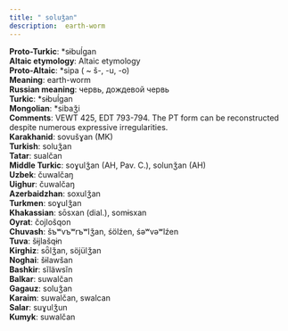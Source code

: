 ```yaml
---
title: " soluǯan"
description:  earth-worm
---
```


<strong>Proto-Turkic</strong>:  *sɨbuĺgan<br>
<strong>Altaic etymology</strong>:  Altaic etymology<br>
<strong> Proto-Altaic</strong>:  *sipa ( ~ š-, -u, -o)<br>
<strong>Meaning</strong>:  earth-worm<br>
<strong>Russian meaning</strong>:  червь, дождевой червь<br>
<strong>Turkic</strong>:  *sɨbuĺgan<br>
<strong>Mongolian</strong>:  *sibaǯi<br>
<strong>Comments</strong>:  VEWT 425, EDT 793-794. The PT form can be reconstructed despite numerous expressive irregularities.<br>
<strong>Karakhanid</strong>:  sovušɣan (MK)<br>
<strong>Turkish</strong>:  soluǯan<br>
<strong>Tatar</strong>:  sualčan<br>
<strong>Middle Turkic</strong>:  soɣulǯan (AH, Pav. C.), solunǯan (AH)<br>
<strong>Uzbek</strong>:  čuwalčaŋ<br>
<strong>Uighur</strong>:  čuwalčaŋ<br>
<strong>Azerbaidzhan</strong>:  soxulǯan<br>
<strong>Turkmen</strong>:  soɣulǯan<br>
<strong>Khakassian</strong>:  sōsxan (dial.), somɨsxan<br>
<strong>Oyrat</strong>:  čojlošqon<br>
<strong>Chuvash</strong>:  šъʷvъʷrъʷlǯan, śölźen, śǝʷvǝʷlźen<br>
<strong>Tuva</strong>:  šɨjlašqɨn<br>
<strong>Kirghiz</strong>:  sȫlǯan, söjülǯan<br>
<strong>Noghai</strong>:  šɨlawšan<br>
<strong>Bashkir</strong>:  sĭläwsĭn<br>
<strong>Balkar</strong>:  suwalčan<br>
<strong>Gagauz</strong>:  soluǯan<br>
<strong>Karaim</strong>:  suwalčan, swalcan<br>
<strong>Salar</strong>:  suɣulǯun<br>
<strong>Kumyk</strong>:  suwalčan<br>


